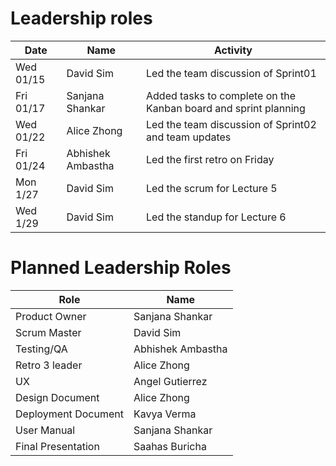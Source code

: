 # Leadership roles

| Date      | Name              | Activity                                                        |
|-----------|-------------------|-----------------------------------------------------------------|
| Wed 01/15 | David Sim         | Led the team discussion of Sprint01                             |
| Fri 01/17 | Sanjana Shankar   | Added tasks to complete on the Kanban board and sprint planning |
| Wed 01/22 | Alice Zhong       | Led the team discussion of Sprint02 and team updates            |
| Fri 01/24 | Abhishek Ambastha | Led the first retro on Friday                                   |
| Mon 1/27  | David Sim         | Led the scrum for Lecture 5                                     |
| Wed 1/29  | David Sim         | Led the standup for Lecture 6                                   |


# Planned Leadership Roles

| Role                | Name              | 
|---------------------|-------------------|
| Product Owner       | Sanjana Shankar   | 
| Scrum Master        | David Sim         | 
| Testing/QA          | Abhishek Ambastha | 
| Retro 3 leader      | Alice Zhong       | 
| UX                  | Angel Gutierrez   |
| Design Document     | Alice Zhong       |
| Deployment Document | Kavya Verma       |
| User Manual         | Sanjana Shankar   |
| Final Presentation  | Saahas Buricha    |
